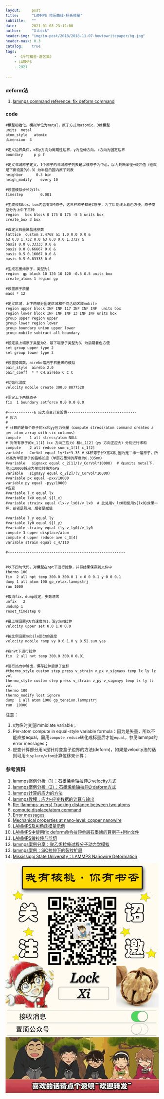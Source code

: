 ```yaml
---
layout:     post
title:      "LAMMPS 拉压曲线·杨氏模量"
subtitle:   ""
date:       2021-01-08 23:12:00
author:     "XiLock"
header-img: "img/in-post/2018/2018-11-07-howtowritepaper/bg.jpg"
header-mask: 0.3
catalog:    true
tags:
    - 《斤竹精舍·游艺集》
    - LAMMPS
    - 2021

---
```


### deform法

1. [lammps command reference: fix deform command](https://docs.lammps.org/fix_deform.html)


### code
```
#模型初始化，模拟单位为metal，原子方式为atomic，3维模型
units  metal
atom_style   atomic
dimension  3

#定义边界条件，x和y方向为周期性边界，y为拉伸方向，z方向为固定边界
boundary     p p f

#定义邻域原子定义，1个原子的邻域原子列表是以该原子为中心，以力截断半径+缓冲值（也就是下面设置的0.3）为半径的圆内原子列表
neighbor      0.3 bin
neigh_modify    every 10 

#设置模拟步长为1fs
timestep        0.001

#生成模拟box，box内含有3种原子，这三种原子都是C原子，为了后期线上着色方便，原子类型分为上中下三种
region   box block 0 175 0 175 -5 5 units box
create_box 3 box

#自定义石墨烯晶格参数
lattice  custom 2.4768 a1 1.0 0.0 0.0 &
a2 0.0 1.732 0.0 a3 0.0 0.0 1.3727 & 
basis 0.0 0.33333 0.0 & 
basis 0.0 0.66667 0.0 &
basis 0.5 0.16667 0.0 &
basis 0.5 0.83333 0.0

#生成石墨烯原子，类型为1
region  gp block 10 120 10 120 -0.5 0.5 units box
create_atoms 1 region gp

#设置原子质量
mass * 12

#定义区域，上下两部分固定区域和中间活动区域mobile
region upper block INF INF 117 INF INF INF  units box
region lower block INF INF INF 13 INF INF units box
group upper region upper
group lower region lower
group boundary union upper lower
group mobile subtract all boundary

#设定最上端原子类型为2，最下端原子类型为3，为后期着色方便
set group upper type 2
set group lower type 3

#设置势函数，airebo常用于石墨烯的模拟
pair_style  airebo 2.0
pair_coeff  * * CH.airebo C C C

#初始化温度
velocity mobile create 300.0 8877528

#固定上下两端原子
fix  1 boundary setforce 0.0 0.0 0.0

#------------6 应力应变计算设置--------------------------------
# 应力
# 
# 计算的是每个原子的xx和yy应力张量（compute stress/atom command creates a per-atom array with six columns）
compute    1 all stress/atom NULL
# 对所有原子的c_1[1]（xx 方向正应力）和c_1[2]（yy 方向正应力）分别进行求和
compute    2 all reduce sum c_1[1] c_1[2]
variable   CorVol equal ly*lx*3.35 # 体积等于长X宽X高,因为是二维一层原子，所以高为单层原子的晶格长度（单层石墨烯的厚度为0.335nm）
#variable   sigmaxx equal c_2[1]/(v_CorVol*10000)  # 在units metal下，除以10000将应力单位转换为GPa
variable   sigmayy equal c_2[2]/(v_CorVol*10000)
#variable px equal -pxx/10000
variable py equal -pyy/10000
#应变
#variable l_x equal lx
#variable lx0 equal ${l_x}
#variable strainx equal (lx-v_lx0)/v_lx0  # 此处用v_lx0和使用${lx0}效果一样，前者是引用，后者是赋值

#variable l_y equal ly
#variable ly0 equal ${l_y}
#variable strainy equal (ly-v_ly0)/v_ly0   
compute 3 upper displace/atom
compute 4 upper reduce ave c_3[4]
variable strain equal c_4/110

#------------------------------------------------------


#以下四句代码，对模型在npt下进行弛豫，并将结果保存到文件中
thermo 100
fix  2 all npt temp 300.0 300.0 1 x 0 0 0.1 y 0 0 0.1
dump 1 all atom 100 gp_relax.lammpstrj
run 1000

#取消fix，dump设定，步数清零
unfix   2
undump 1
reset_timestep 0

#最上端设置y方向速度为1，沿y方向拉伸
velocity upper set 0.0 1.0 0.0

#按比例设置mobile部分的速度
velocity mobile ramp vy 0.0 1.0 y 8 52 sum yes

#在nvt下进行拉伸
fix  2 all nvt temp 300.0 300.0 0.01

#进行热力学输出，保存拉伸后原子坐标
#thermo_style custom step press v_strain v_px v_sigmaxx temp lx ly lz vol
thermo_style custom step press v_strain v_py v_sigmayy temp lx ly lz vol
thermo 100
thermo_modify lost ignore
dump  1 all atom 1000 gp_tension.lammpstrj
run  10000
```

注意：
1. `$`为临时变量immidiate variable；
1. Per-atom compute in equal-style variable formula：因为是矢量，所以不能直接equal，需用`compute reduce`转化成标量后才能`equal`，参见lammps的error messages；
1. 应变计算部分用lx是针对变盒子边界的方法(deform)，如果是velocity法的话则可用`displace/atom`计算位移来计算；

### 参考资料
1. [lammps案例分析（1）：石墨烯单轴拉伸之velocity方式](https://zhuanlan.zhihu.com/p/260759751)
1. [lammps案例分析（2）：石墨烯单轴拉伸之deform方式](https://zhuanlan.zhihu.com/p/260765732)
1. [lammps计算的应力的方法](https://blog.csdn.net/weixin_30865427/article/details/99338987)
1. [lammps教程：应力-应变数据的计算与输出](https://zhuanlan.zhihu.com/p/338608581)
1. [Re: [lammps-users] Tracking distance between two atoms](https://lammps.sandia.gov/threads/msg03807.html)
1. [compute displace/atom command](https://lammps.sandia.gov/doc/compute_displace_atom.html)
1. [Error messages](https://lammps.sandia.gov/doc/Errors_messages.html)
1. [Mechanical properties at nano-level: copper nanowire](https://core.ac.uk/download/pdf/41795277.pdf)
1. [LAMMPS及Al杨氏模量示例](https://andrewferguson.uchicago.edu/resources/ICME_Workshop_140723.pdf)
1. [LAMMPS中使用fix deform命令拉伸单层石墨烯的算例子+附in文件](http://blog.sciencenet.cn/blog-3388193-1125565.html)
1. [LAMMPS做拉伸与剪切](https://lammps.org.cn/zh/column/nemd/deform.html#%E6%8B%89%E4%BC%B8%E4%B8%8E%E5%8E%8B%E7%BC%A9)
1. [lammps案例分享：聚乙烯拉伸过程分子动力学模拟](https://zhuanlan.zhihu.com/p/339879645)
1. [lammps案例：SiC拉伸下的裂纹扩展](https://zhuanlan.zhihu.com/p/338870131)
1. [Mississippi State University：LAMMPS Nanowire Deformation](https://www.cavs.msstate.edu/icme/code/lammps/tutorials/lammps/nanowire.php)

![](/img/wc-tail.GIF)
